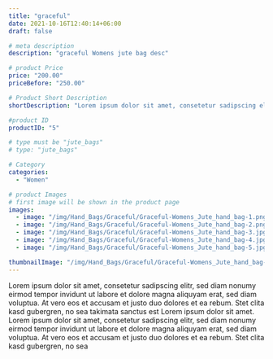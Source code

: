 ```yaml
---
title: "graceful"
date: 2021-10-16T12:40:14+06:00
draft: false

# meta description
description: "graceful Womens jute bag desc"

# product Price
price: "200.00"
priceBefore: "250.00"

# Product Short Description
shortDescription: "Lorem ipsum dolor sit amet, consetetur sadipscing elitr, sed diam nonumy eirmod tempor invidunt ut"

#product ID
productID: "5"

# type must be "jute_bags"
# type: "jute_bags"

# Category
categories:
  - "Women"

# product Images
# first image will be shown in the product page
images:
  - image: "/img/Hand_Bags/Graceful/Graceful-Womens_Jute_hand_bag-1.png"
  - image: "/img/Hand_Bags/Graceful/Graceful-Womens_Jute_hand_bag-2.png"
  - image: "/img/Hand_Bags/Graceful/Graceful-Womens_Jute_hand_bag-3.jpg"
  - image: "/img/Hand_Bags/Graceful/Graceful-Womens_Jute_hand_bag-4.jpg"
  - image: "/img/Hand_Bags/Graceful/Graceful-Womens_Jute_hand_bag-5.jpg"

thumbnailImage: "/img/Hand_Bags/Graceful/Graceful-Womens_Jute_hand_bag-1.png"
---
```


Lorem ipsum dolor sit amet, consetetur sadipscing elitr, sed diam nonumy eirmod tempor invidunt ut labore et dolore magna aliquyam erat, sed diam voluptua. At vero eos et accusam et justo duo dolores et ea rebum. Stet clita kasd gubergren, no sea takimata sanctus est Lorem ipsum dolor sit amet. Lorem ipsum dolor sit amet, consetetur sadipscing elitr, sed diam nonumy eirmod tempor invidunt ut labore et dolore magna aliquyam erat, sed diam voluptua. At vero eos et accusam et justo duo dolores et ea rebum. Stet clita kasd gubergren, no sea
